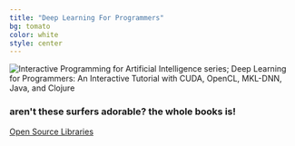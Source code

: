 ```yaml
---
title: "Deep Learning For Programmers"
bg: tomato
color: white
style: center
---
```

![Interactive Programming for Artificial Intelligence series; Deep Learning for Programmers: An Interactive Tutorial with CUDA, OpenCL, MKL-DNN, Java, and Clojure](/img/dlfp-cover.png)

### aren't these surfers adorable? the whole books is!

<span id="forkongithub">
  <a href="{{ site.source_link }}" class="bg-blue">
    Open Source Libraries
  </a>
</span>
